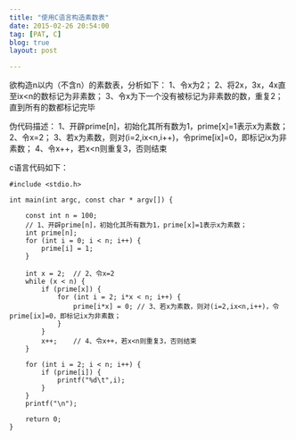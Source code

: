 ```yaml
---
title: "使用C语言构造素数表"
date: 2015-02-26 20:54:00
tag: [PAT, C]
blog: true
layout: post

---
```


欲构造n以内（不含n）的素数表，分析如下：
1、令x为2；
2、将2x，3x，4x直至ix<n的数标记为非素数；
3、令x为下一个没有被标记为非素数的数，重复2；直到所有的数都标记完毕

伪代码描述：
1、开辟prime[n]，初始化其所有数为1，prime[x]=1表示x为素数；
2、令x=2；
3、若x为素数，则对(i=2,ix<n,i++)，令prime[ix]=0，即标记ix为非素数；
4、令x++，若x<n则重复3，否则结束

c语言代码如下：

```
#include <stdio.h>  
  
int main(int argc, const char * argv[]) {  
  
    const int n = 100;  
    // 1、开辟prime[n]，初始化其所有数为1，prime[x]=1表示x为素数；  
    int prime[n];  
    for (int i = 0; i < n; i++) {  
        prime[i] = 1;  
    }  
      
    int x = 2;  // 2、令x=2  
    while (x < n) {  
        if (prime[x]) {  
            for (int i = 2; i*x < n; i++) {  
                prime[i*x] = 0; // 3、若x为素数，则对(i=2,ix<n,i++)，令prime[ix]=0，即标记ix为非素数；  
            }  
        }  
        x++;    // 4、令x++，若x<n则重复3，否则结束  
    }  
  
    for (int i = 2; i < n; i++) {  
        if (prime[i]) {  
            printf("%d\t",i);  
        }  
    }  
    printf("\n");  
      
    return 0;  
}  

```